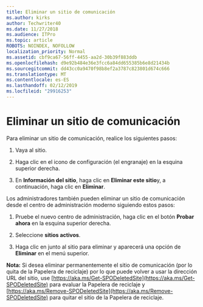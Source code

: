 ```yaml
---
title: Eliminar un sitio de comunicación
ms.author: kirks
author: Techwriter40
ms.date: 11/27/2018
ms.audience: ITPro
ms.topic: article
ROBOTS: NOINDEX, NOFOLLOW
localization_priority: Normal
ms.assetid: cbf9ca67-56ff-4455-aa2d-30b39f883ddb
ms.openlocfilehash: d9e92b484e36e3fcc6a84dd655385b6e8d21434b
ms.sourcegitcommit: dd43cc0a9470f98b8ef2a3787c823801d674c666
ms.translationtype: MT
ms.contentlocale: es-ES
ms.lasthandoff: 02/12/2019
ms.locfileid: "29916253"
---
```

# <a name="delete-a-communication-site"></a>Eliminar un sitio de comunicación

Para eliminar un sitio de comunicación, realice los siguientes pasos: 
  
1. Vaya al sitio. 
  
2. Haga clic en el icono de configuración (el engranaje) en la esquina superior derecha. 
  
3. En **Información del sitio**, haga clic en **Eliminar este sitio**y, a continuación, haga clic en **Eliminar**. 
  
Los administradores también pueden eliminar un sitio de comunicación desde el centro de administración moderno siguiendo estos pasos: 
  
1. Pruebe el nuevo centro de administración, haga clic en el botón **Probar ahora** en la esquina superior derecha. 
  
2. Seleccione **sitios activos**. 
  
3. Haga clic en junto al sitio para eliminar y aparecerá una opción de **Eliminar** en el menú superior. 
  
 **Nota:** Si desea eliminar permanentemente el sitio de comunicación (por lo quita de la Papelera de reciclaje) por lo que puede volver a usar la dirección URL del sitio, use [https://aka.ms/Get-SPODeletedSite](https://aka.ms/Get-SPODeletedSite) para evaluar la Papelera de reciclaje y [https://aka.ms/Remove-SPODeletedSite](https://aka.ms/Remove-SPODeletedSite) para quitar el sitio de la Papelera de reciclaje. 
  

